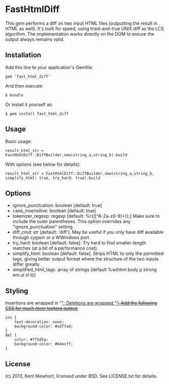 # FastHtmlDiff

This gem performs a diff on two input HTML files (outputting the result in HTML as well).  It's built for speed, using
tried-and-true UNIX diff as the LCS algorithm. The implementation works directly on the DOM to ensure the output
always remains valid.

## Installation

Add this line to your application's Gemfile:

    gem 'fast_html_diff'

And then execute:

    $ bundle

Or install it yourself as:

    $ gem install fast_html_diff

## Usage

Basic usage:

    result_html_str = FastHtmlDiff::DiffBuilder.new(string_a,string_b).build

With options (see below for details):

    result_html_str = FastHtmlDiff::DiffBuilder.new(string_a,string_b, simplify_html: true, try_hard: true).build

## Options

* ignore_punctuation: boolean [default: true]
* case_insensitive: boolean [default: true]
* tokenizer_regexp: regexp [default: %r{([^A-Za-z0-9]+)};] Make sure to include the outer parentheses. This option overrides any "ignore_punctuation" setting.
* diff_cmd: str [default: 'diff']. May be useful if you only have diff available through cygwin or a WWindows port.
* try_hard: boolean [default: false]. Try hard to find smaller-length matches (at a bit of a performance cost).
* simplify_html: boolean [default: false]. Strips HTML to only the permitted tags, giving better output format where the structure of the two inputs differ greatly.
* simplified_html_tags: array of strings [default %w(html body p strong em ul ol li)]

## Styling

Insertions are wrapped in "<ins>"; Deletions are wrapped "<del>".  Add the following CSS for much nicer looking output:

    ins {
        text-decoration: none;
        background-color: #a3ffad;
    }
    del {
        color: #ff5d5a;
        background-color: #b4ecff;
    }

## License

(c) 2013, Kent Mewhort, licensed under BSD. See LICENSE.txt for details.

